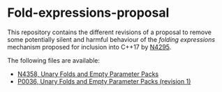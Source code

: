 Fold-expressions-proposal
=========================

This repository contains the different revisions of a proposal to remove some potentially
silent and harmful behaviour of the *folding expressions* mechanism proposed for inclusion
into C++17 by [N4295](http://www.open-std.org/jtc1/sc22/wg21/docs/papers/2014/n4295.html).

The following files are available:

* [N4358, Unary Folds and Empty Parameter Packs](N4358.pdf)
* [P0036, Unary Folds and Empty Parameter Packs (revision 1)](P0036.pdf)

